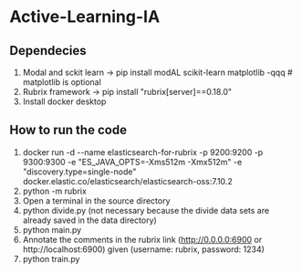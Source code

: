 # Active-Learning-IA

## Dependecies
1. Modal and sckit learn -> pip install modAL scikit-learn matplotlib -qqq  # matplotlib is optional
2. Rubrix framework -> pip install "rubrix[server]==0.18.0"
3. Install docker desktop

## How to run the code

1. docker run -d --name elasticsearch-for-rubrix -p 9200:9200 -p 9300:9300 -e "ES_JAVA_OPTS=-Xms512m -Xmx512m" -e "discovery.type=single-node" docker.elastic.co/elasticsearch/elasticsearch-oss:7.10.2
2. python -m rubrix
3. Open a terminal in the source directory
4. python divide.py (not necessary because the divide data sets are already saved in the data directory)
5. python main.py
6. Annotate the comments in the rubrix link (http://0.0.0.0:6900 or http://localhost:6900) given (username: rubrix, password: 1234)
7. python train.py

